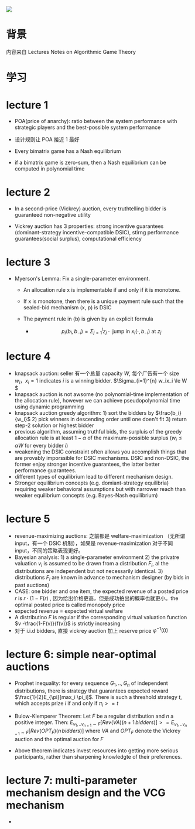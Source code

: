 # ![](https://img.shetu66.com/2023/03/27/1679907048365193.jpg)

# 背景

内容来自 Lectures Notes on Algorithmic Game Theory

# 学习

# lecture 1

- POA(price of anarchy): ratio between the system performance with strategic players and the best-possible system performance

- 设计规则让 POA 接近 1 最好

- Every bimatrix game has a Nash equilibrium

- if a bimatrix game is zero-sum, then a Nash equilibrium can be computed in polynomial time

# lecture 2

- In a second-price (Vickrey) auction, every truthtelling bidder is guaranteed non-negative utility

- Vickrey auction has 3 properties: strong incentive guarantees (dominant-strategy incentive-compatible DSIC), stirng performance guarantees(social surplus), computational efficiency 

# lecture 3

- Myerson's Lemma: Fix a single-parameter environment.
  
  - An allocation rule x is implementable if and only if it is monotone.
  
  - If x is monotone, then there is a unique payment rule such that the sealed-bid mechanism (x, p) is DSIC
  
  - The payment rule in (b) is given by an explicit formula
    
    - $$
      p_i(b_i, b_{-i}) =\Sigma_{j=1}^{l}{z_j \cdot \text{ jump in } x_i(\cdot , b_{-i}) \text{ at } z_j}
      $$

# lecture 4

- knapsack auction: seller 有一个总量 capacity $W$, 每个广告有一个 size $w_i$，$x_i=1$ indicates $i$ is a winning bidder. $\Sigma_{i=1}^{n} w_ix_i \le W $
- knapsack auction is not awsome (no polynomial-time implementation of the allocation rule), however we can achieve pseudopolynomial time using dynamic programming
- knapsack auction greedy algorithm: 1) sort the bidders by $\frac{b_i}{w_i}$ 2) pick winners in descending order until one doen't fit 3) return step-2 solution or highest bidder
- previous algorithm, assuming truthful bids, the surpluis of the greedy allocation rule is at least $1-\alpha$ of the maximum-possible surplus ($w_i \le \alpha W$ for every bidder $i$)
- weakening the DSIC constraint often allows you accomplish things that are provably imporssible for DSIC mechanisms. DSIC and non-DSIC, the former enjoy stronger incentive guarantees, the latter better performance guarantees.
- different types of equilibrium lead to different mechanism design.
- Stronger equilibrium concepts (e.g. domiant-strategy equilibria) requiring weaker behavioral assumptions but with narrower reach than weaker equilibrium concepts (e.g. Bayes-Nash equilibrium)

# lecture 5

- revenue-maximizing auctions: 之前都是 welfare-maximization （无所谓 input，有一个 DSIC 机制），如果是 revenue-maximization 对于不同 input，不同的策略表现更好。
- Bayesian analysis: 1) a single-parameter environment 2) the privatre valuation $v_i$ is assumed to be drawn from a distribution $F_i$, al the distributions are independent but not necessarily identical. 3) distributions $F_i$ are known in advance to mechanism designer (by bids in past auctions)
- CASE: one bidder and one item, the expected revenue of a posted price $r$ is $r\cdot (1 -F(r)$ , 因为给出价格更高，但是成功拍出的概率也就更小。the optimal posted price is called monopoly price
- expected revenue = expected virtual welfare
- A distributino $F$ is regular if the corresponding virtual valuation function $v -\frac{1-F(v)}{f(v)}$ is strictly increasing
- 对于 i.i.d bidders, 直接 vickrey auction 加上 reserve price $\varphi^{-1}(0)$

# lecture 6: simple near-optimal auctions

- Prophet inequality: for every sequence $G_1,..,G_n$ of independent distributions, there is strategy that guarantees expected reward $\frac{1}{2}E_{\pi}[max_i \pi_i]$. There is such a threshold strategy $t$, which accepts prize $i$ if and only if $\pi_i >= t$

- Bulow-Klemperer Theorem: Let $F$ be a regular distribution and $n$ a positive integer. Then: $E_{v_1,..v_{n+1}\sim F}[Rev(VA)(n+1\, bidders)]>=E_{v_1,..v_{n+1}\sim F}[Rev(OPT_F)(n\, bidders)]$ where $VA$ and $OPT_F$ denote the Vickrey auction and the optimal auction for $F$

- Above theorem indicates invest resources into getting more serious participants, rather than sharpening knowledgte of their preferences.

# lecture 7: multi-parameter mechanism design and the VCG mechanism

- 
